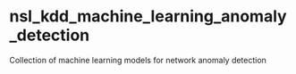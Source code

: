 # nsl_kdd_machine_learning_anomaly_detection
Collection of machine learning models for network anomaly detection
